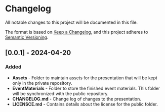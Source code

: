 # Changelog

All notable changes to this project will be documented in this file.

The format is based on [Keep a Changelog](https://keepachangelog.com/en/1.1.0/),
and this project adheres to [Semantic Versioning](https://semver.org/spec/v2.0.0.html).

## [0.0.1] - 2024-04-20

### Added

- **Assets** - Folder to maintain assets for the presentation that will be kept only in the private repository.
- **EventMaterials** - Folder to store the finished event materials. This folder will be synchronized with the public repository.
- **CHANGELOG.md** - Change log of changes to the presentation.
- **LICENSCE.md** - Contains details about the license for the public folder.

